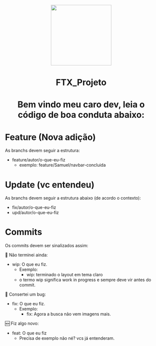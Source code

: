 <p align="center"><img src="https://img.freepik.com/vetores-gratis/xadrez_53876-25644.jpg" height="200px" /></p>
<h1 align="center">FTX_Projeto</h1> 
<h1 align="center">Bem vindo meu caro dev, leia o código de boa conduta abaixo:</h1>

# Feature (Nova adição)
As branchs devem seguir a estrutura:
  - feature/autor/o-que-eu-fiz
    - exemplo: feature/Samuel/navbar-concluida

# Update (vc entendeu)
As branchs devem seguir a estrutura abaixo (de acordo o contexto):
  - fix/autor/o-que-eu-fiz
  - upd/autor/o-que-eu-fiz

# Commits
Os commits devem ser sinalizados assim:

👷 Não terminei ainda:
  - wip: O que eu fiz.
      - Exemplo:
        - wip: terminado o layout em tema claro
      - o termo wip significa work in progress e sempre deve vir antes do commit.
        
🐛 Consertei um bug:
  - fix: O que eu fiz.
    - Exemplo:
      - fix: Agora a busca não vem imagens mais.

🆕 Fiz algo novo:
  - feat: O que eu fiz
    - Precisa de exemplo não né? vcs já entenderam.
